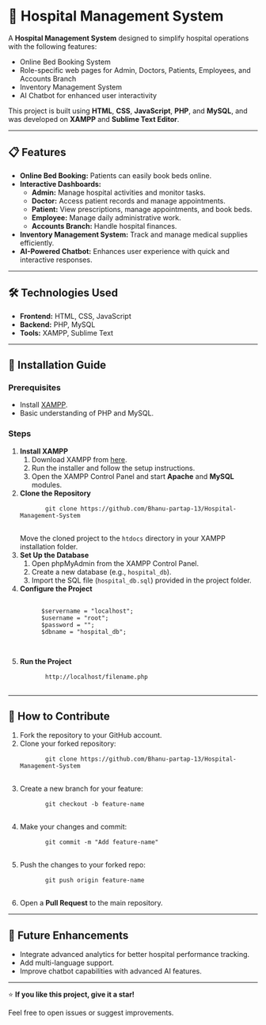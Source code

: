 

<h1>🌟 Hospital Management System</h1>
<p>A <strong>Hospital Management System</strong> designed to simplify hospital operations with the following features:</p>
<ul>
  <li>Online Bed Booking System</li>
  <li>Role-specific web pages for Admin, Doctors, Patients, Employees, and Accounts Branch</li>
  <li>Inventory Management System</li>
  <li>AI Chatbot for enhanced user interactivity</li>
</ul>
<p>This project is built using <strong>HTML</strong>, <strong>CSS</strong>, <strong>JavaScript</strong>, <strong>PHP</strong>, and <strong>MySQL</strong>, and was developed on <strong>XAMPP</strong> and <strong>Sublime Text Editor</strong>.</p>

<hr>

<h2>📋 Features</h2>
<ul>
  <li><strong>Online Bed Booking:</strong> Patients can easily book beds online.</li>
  <li><strong>Interactive Dashboards:</strong>
    <ul>
      <li><strong>Admin:</strong> Manage hospital activities and monitor tasks.</li>
      <li><strong>Doctor:</strong> Access patient records and manage appointments.</li>
      <li><strong>Patient:</strong> View prescriptions, manage appointments, and book beds.</li>
      <li><strong>Employee:</strong> Manage daily administrative work.</li>
      <li><strong>Accounts Branch:</strong> Handle hospital finances.</li>
    </ul>
  </li>
  <li><strong>Inventory Management System:</strong> Track and manage medical supplies efficiently.</li>
  <li><strong>AI-Powered Chatbot:</strong> Enhances user experience with quick and interactive responses.</li>
</ul>

<hr>

<h2>🛠️ Technologies Used</h2>
<ul>
  <li><strong>Frontend:</strong> HTML, CSS, JavaScript</li>
  <li><strong>Backend:</strong> PHP, MySQL</li>
  <li><strong>Tools:</strong> XAMPP, Sublime Text</li>
</ul>

<hr>

<h2>🚀 Installation Guide</h2>

<h3>Prerequisites</h3>
<ul>
  <li>Install <a href="https://www.apachefriends.org/">XAMPP</a>.</li>
  <li>Basic understanding of PHP and MySQL.</li>
</ul>

<h3>Steps</h3>
<ol>
  <li><strong>Install XAMPP</strong>
    <ol>
      <li>Download XAMPP from <a href="https://www.apachefriends.org/download.html">here</a>.</li>
      <li>Run the installer and follow the setup instructions.</li>
      <li>Open the XAMPP Control Panel and start <strong>Apache</strong> and <strong>MySQL</strong> modules.</li>
    </ol>
  </li>
  <li><strong>Clone the Repository</strong>
    <pre>
      <code>git clone https://github.com/Bhanu-partap-13/Hospital-Management-System</code>
    </pre>
    Move the cloned project to the <code>htdocs</code> directory in your XAMPP installation folder.
  </li>
  <li><strong>Set Up the Database</strong>
    <ol>
      <li>Open phpMyAdmin from the XAMPP Control Panel.</li>
      <li>Create a new database (e.g., <code>hospital_db</code>).</li>
      <li>Import the SQL file (<code>hospital_db.sql</code>) provided in the project folder.</li>
    </ol>
  </li>
  <li><strong>Configure the Project</strong>
    <pre>
      <code>
      $servername = "localhost";
      $username = "root";
      $password = "";
      $dbname = "hospital_db";
      </code>
    </pre>
  </li>
  <li><strong>Run the Project</strong>
    <pre>
      <code>http://localhost/filename.php</code>
    </pre>
  </li>
</ol>

<hr>

<h2>🤝 How to Contribute</h2>
<ol>
  <li>Fork the repository to your GitHub account.</li>
  <li>Clone your forked repository:
    <pre>
      <code>git clone https://github.com/Bhanu-partap-13/Hospital-Management-System</code>
    </pre>
  </li>
  <li>Create a new branch for your feature:
    <pre>
      <code>git checkout -b feature-name</code>
    </pre>
  </li>
  <li>Make your changes and commit:
    <pre>
      <code>git commit -m "Add feature-name"</code>
    </pre>
  </li>
  <li>Push the changes to your forked repo:
    <pre>
      <code>git push origin feature-name</code>
    </pre>
  </li>
  <li>Open a <strong>Pull Request</strong> to the main repository.</li>
</ol>

<hr>

<h2>🌟 Future Enhancements</h2>
<ul>
  <li>Integrate advanced analytics for better hospital performance tracking.</li>
  <li>Add multi-language support.</li>
  <li>Improve chatbot capabilities with advanced AI features.</li>
</ul>

<hr>

<p>⭐ <strong>If you like this project, give it a star!</strong></p>
<p>Feel free to open issues or suggest improvements.</p>

</body>
</html>
